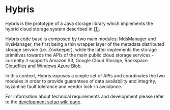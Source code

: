 Hybris
======

Hybris is the prototype of a Java storage library which implements the 
hybrid cloud storage system described in [\[1\]][1].  

Hybris code base is composed by two main modules: MdsManager and KvsManager, 
the first being a thin wrapper layer of the metadata distributed storage service (i.e. Zookeeper),
while the latter implements the storage primitives towards the APIs of the main 
public cloud storage services - currenlty it supports Amazon S3, 
Google Cloud Storage, Rackspace Cloudfiles and Windows Azure Blob.  

In this context, Hybris exposes a simple set of APIs 
and coordinates the two modules in order to provide guarantees of data availability 
and integrity, byzantine fault tolerance and vendor lock-in avoidance.  

For information about technical requirements and development please refer to the [development setup wiki page][2].


 [1]: http://arxiv.org/pdf/1305.4868.pdf                                "BFT Storage with 2t+1 Data Replicas"
 [2]: https://bitbucket.org/pviotti/hybris/wiki/Development%20Setup%20How-To      "Development Setup How-To"

